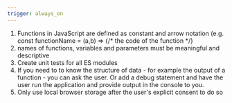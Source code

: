 ```yaml
---
trigger: always_on
---
```


1. Functions in JavaScript are defined as constant and arrow notation (e.g. const functionName = (a,b) => {/* the code of the function */}
2. names of functions, variables and parameters must be meaningful and descriptive
3. Create unit tests for all ES modules
4. If you need to to know the structure of data - for example the output of a function - you can ask the user. Or add a debug statement and have the user run the application and provide output in the console to you.
5. Only use local browser storage after the user's explicit consent to do so